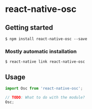 # react-native-osc

## Getting started

`$ npm install react-native-osc --save`

### Mostly automatic installation

`$ react-native link react-native-osc`

## Usage
```javascript
import Osc from 'react-native-osc';

// TODO: What to do with the module?
Osc;
```
